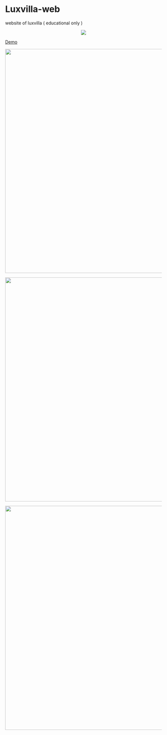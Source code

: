 # Luxvilla-web
website of luxvilla ( educational only )
<p align="center">
  <img src="http://brunomassa.esy.es/logo.jpg"/>
</p>

<a href="http://brunomassa.esy.es/">Demo</a>

<p align="center">
  <img src="http://brunomassa.esy.es/inicioweb.jpeg" width="720"/>
</p>
<p align="center">
<img src="http://brunomassa.esy.es/infoweb.jpeg" width="720"/>
</p>
<p align="center">
<img src="http://brunomassa.esy.es/aboutweb.jpeg" width="720"/>
</p>
